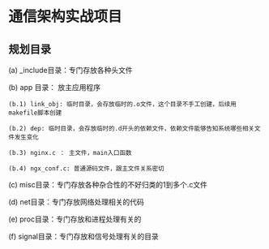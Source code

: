 # 通信架构实战项目


## 规划目录

(a) _include目录：专门存放各种头文件

(b) app 目录： 放主应用程序

    (b.1) link_obj: 临时目录，会存放临时的.o文件，这个目录不手工创建，后续用makefile脚本创建

    (b.2) dep: 临时目录，会存放临时的.d开头的依赖文件，依赖文件能够告知系统哪些相关文件发生变化

    (b.3) nginx.c ： 主文件，main入口函数

    (b.4) ngx_conf.c: 普通源码文件，跟主文件关系密切

(c) misc目录：专门存放各种杂合性的不好归类的1到多个.c文件

(d) net目录：专门存放网络处理相关的代码

(e) proc目录：专门存放和进程处理有关的

(f) signal目录：专门存放和信号处理有关的目录